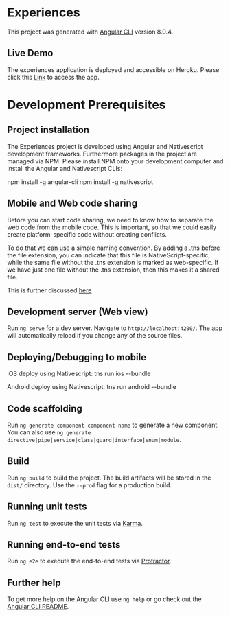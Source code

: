 # Experiences

This project was generated with [Angular CLI](https://github.com/angular/angular-cli) version 8.0.4.

## Live Demo

The experiences application is deployed and accessible on Heroku. Please click this [Link](https://fjautisticaexperiences.herokuapp.com/) to access the app.

# Development Prerequisites

## Project installation

The Experiences project is developed using Angular and Nativescript development frameworks. Furthermore packages in the project are managed via NPM. Please install NPM onto your development computer and install the Angular and Nativescript CLIs:

npm install -g angular-cli
npm install -g nativescript

## Mobile and Web code sharing

Before you can start code sharing, we need to know how to separate the web code from the mobile code. This is important, so that we could easily create platform-specific code without creating conflicts.

To do that we can use a simple naming convention. By adding a .tns before the file extension, you can indicate that this file is NativeScript-specific, while the same file without the .tns extension is marked as web-specific. If we have just one file without the .tns extension, then this makes it a shared file.


This is further discussed [here](https://blog.angular.io/apps-that-work-natively-on-the-web-and-mobile-9b26852495e7)


## Development server (Web view)

Run `ng serve` for a dev server. Navigate to `http://localhost:4200/`. The app will automatically reload if you change any of the source files.

## Deploying/Debugging to mobile

iOS deploy using Nativescript: tns run ios --bundle

Android deploy using Nativescript: tns run android --bundle

## Code scaffolding

Run `ng generate component component-name` to generate a new component. You can also use `ng generate directive|pipe|service|class|guard|interface|enum|module`.

## Build

Run `ng build` to build the project. The build artifacts will be stored in the `dist/` directory. Use the `--prod` flag for a production build.

## Running unit tests

Run `ng test` to execute the unit tests via [Karma](https://karma-runner.github.io).

## Running end-to-end tests

Run `ng e2e` to execute the end-to-end tests via [Protractor](http://www.protractortest.org/).

## Further help

To get more help on the Angular CLI use `ng help` or go check out the [Angular CLI README](https://github.com/angular/angular-cli/blob/master/README.md).

